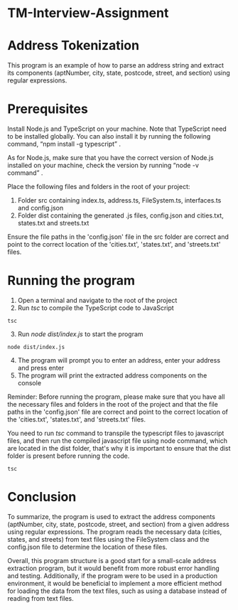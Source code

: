 # TM-Interview-Assignment
# Address Tokenization

This program is an example of how to parse an address string and extract its components (aptNumber, city, state, postcode, street, and section) using regular expressions.

# Prerequisites
Install Node.js and TypeScript on your machine. Note that TypeScript need to be installed globally. You can also install it by running the following command, “npm install -g typescript” . 

As for Node.js, make sure that you have the correct version of Node.js installed on your machine, check the version by running “node -v command” .

Place the following files and folders in the root of your project:
1.	Folder src containing index.ts, address.ts, FileSystem.ts, interfaces.ts and config.json
2.	Folder dist containing the generated .js files, config.json and cities.txt, states.txt and streets.txt

Ensure the file paths in the 'config.json' file in the src folder are correct and point to the correct location of the 'cities.txt', 'states.txt', and 'streets.txt' files.
# Running the program

1. Open a terminal and navigate to the root of the project
2. Run *tsc* to compile the TypeScript code to JavaScript
```
tsc
```
3. Run *node dist/index.js* to start the program
```
node dist/index.js
```
4. The program will prompt you to enter an address, enter your address and press enter
5. The program will print the extracted address components on the console

Reminder: Before running the program, please make sure that you have all the necessary files and folders in the root of the project and that the file paths in the 'config.json' file are correct and point to the correct location of the 'cities.txt', 'states.txt', and 'streets.txt' files.

You need to run *tsc* command to transpile the typescript files to javascript files, and then run the compiled javascript file using node command, which are located in the dist folder, that's why it is important to ensure that the dist folder is present before running the code.

```
tsc
```

# Conclusion

To summarize, the program is used to extract the address components (aptNumber, city, state, postcode, street, and section) from a given address using regular expressions. The program reads the necessary data (cities, states, and streets) from text files using the FileSystem class and the config.json file to determine the location of these files.

Overall, this program structure is a good start for a small-scale address extraction program, but it would benefit from more robust error handling and testing. Additionally, if the program were to be used in a production environment, it would be beneficial to implement a more efficient method for loading the data from the text files, such as using a database instead of reading from text files.
